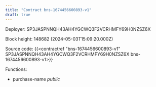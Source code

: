 ```yaml
---
title: "Contract bns-1674456600893-v1"
draft: true
---
```

Deployer: SP3JASPNNQH43AH4YGCWQ3F2VCRHMFY69H0NZSZ6X


 



Block height: 148682 (2024-05-03T15:09:20.000Z)

Source code: {{<contractref "bns-1674456600893-v1" SP3JASPNNQH43AH4YGCWQ3F2VCRHMFY69H0NZSZ6X bns-1674456600893-v1>}}

Functions:

* purchase-name _public_
